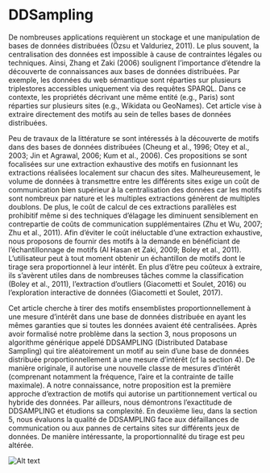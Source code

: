 # DDSampling

De nombreuses applications requièrent un stockage et une manipulation de bases de données distribuées (Özsu et Valduriez, 2011). Le plus souvent, la centralisation des données est impossible à cause de contraintes légales ou techniques. Ainsi, Zhang et Zaki (2006) soulignent
l’importance d’étendre la découverte de connaissances aux bases de données distribuées. Par exemple, les données du web sémantique sont réparties sur plusieurs triplestores accessibles uniquement via des requêtes SPARQL. Dans ce contexte, les propriétés décrivant une même
entité (e.g., Paris) sont réparties sur plusieurs sites (e.g., Wikidata ou GeoNames). Cet article vise à extraire directement des motifs au sein de telles bases de données distribuées. 

  Peu de travaux de la littérature se sont intéressés à la découverte de motifs dans des bases de données distribuées (Cheung et al., 1996; Otey et al., 2003; Jin et Agrawal, 2006; Kum et al., 2006). Ces propositions se sont focalisées sur une extraction exhaustive des motifs en fusionnant les extractions réalisées localement sur chacun des sites. Malheureusement, le volume de données à transmettre entre les différents sites exige un coût de communication bien supérieur
à la centralisation des données car les motifs sont nombreux par nature et les multiples extractions génèrent de multiples doublons. De plus, le coût de calcul de ces extractions parallèles est prohibitif même si des techniques d’élagage les diminuent sensiblement en contrepartie de coûts de communication supplémentaires (Zhu et Wu, 2007; Zhu et al., 2011). Afin d’éviter le coût inéluctable d’une extraction exhaustive, nous proposons de fournir des motifs à la demande en bénéficiant de l’échantillonnage de motifs (Al Hasan et Zaki, 2009; Boley et al., 2011). L’utilisateur peut à tout moment obtenir un échantillon de motifs dont le tirage sera proportionnel à leur intérêt. En plus d’être peu coûteux à extraire, ils s’avèrent utiles dans de nombreuses tâches comme la classification (Boley et al., 2011), l’extraction d’outliers (Giacometti et Soulet, 2016) ou l’exploration interactive de données (Giacometti et Soulet, 2017).

Cet article cherche à tirer des motifs ensemblistes proportionnellement à une mesure d’intérêt dans une base de données distribuée en ayant les mêmes garanties que si toutes les données avaient été centralisées. Après avoir formalisé notre problème dans la section 3, nous proposons un algorithme générique appelé DDSAMPLING (Distributed Database Sampling) qui tire aléatoirement un motif au sein d’une base de données distribuée proportionnellement à une mesure d’intérêt (cf la section 4). De manière originale, il autorise une nouvelle classe de
mesures d’intérêt (comprenant notamment la fréquence, l’aire et la contrainte de taille maximale). A notre connaissance, notre proposition est la première approche d’extraction de motifs qui autorise un partitionnement vertical ou hybride des données. Par ailleurs, nous démontrons l’exactitude de DDSAMPLING et étudions sa complexité. En deuxième lieu, dans la section 5, nous évaluons la qualité de DDSAMPLING face aux défaillances de communication ou aux pannes de certains sites sur différents jeux de données. De manière intéressante, la proportionnalité du tirage est peu altérée.


![Alt text](relative/path/to/img.jpg?raw=true "Title")
